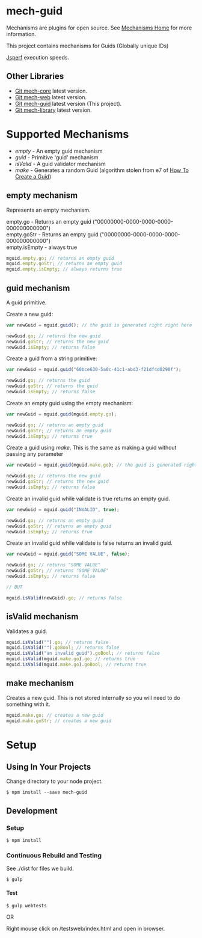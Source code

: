 [mech-home-link]: https://github.com/mechanisms/mech "Home repository for mechanisms"
[mech-core-link]: https://github.com/mechanismsjs/mech-core "Core mechanisms"
[mech-web-link]: https://github.com/mechanismsjs/mech-web "Web centric DOM mechanisms"
[mech-guid-link]: https://github.com/mechanismsjs/mech-guid "Guid mechanisms"
[mech-library-link]: https://github.com/mechanismsjs/mech-library "Clone to easily create new mechanism libraries"

# mech-guid

Mechanisms are plugins for open source. See [Mechanisms Home](https://github.com/mechanisms/mech) for more information.

This project contains mechanisms for Guids (Globally unique IDs)

[Jsperf](http://jsperf.com/mech-guid) execution speeds.

## Other Libraries

* [Git mech-core][mech-core-link] latest version.
* [Git mech-web][mech-web-link] latest version.
* [Git mech-guid][mech-guid-link] latest version (This project).
* [Git mech-library][mech-library-link] latest version.

# Supported Mechanisms

* *empty* - An empty guid mechanism
* *guid* - Primitive 'guid' mechanism
* *isValid* - A guid validator mechanism
* *make* - Generates a random Guid (algorithm stolen from e7 of [How To Create  a Guid](https://stackoverflow.com/questions/105034/how-to-create-a-guid-uuid-in-javascript))

## empty mechanism

Represents an empty mechanism.

empty.go - Returns an empty guid ("00000000-0000-0000-0000-000000000000")  
empty.goStr - Returns an empty guid ("00000000-0000-0000-0000-000000000000")  
empty.isEmpty - always true

```javascript
mguid.empty.go; // returns an empty guid
mguid.empty.goStr; // returns an empty guid
mguid.empty.isEmpty; // always returns true
```

## guid mechanism

A guid primitive.

Create a new guid:

```javascript
var newGuid = mguid.guid(); // the guid is generated right right here

newGuid.go; // returns the new guid
newGuid.goStr; // returns the new guid
newGuid.isEmpty; // returns false
```

Create a guid from a string primitive:

```javascript
var newGuid = mguid.guid("60bce630-5a0c-41c1-abd3-f21df4d0290f");

newGuid.go; // returns the guid
newGuid.goStr; // returns the guid
newGuid.isEmpty; // returns false
```

Create an empty guid using the empty mechanism:

```javascript
var newGuid = mguid.guid(mguid.empty.go);

newGuid.go; // returns an empty guid
newGuid.goStr; // returns an empty guid
newGuid.isEmpty; // returns true
```

Create a guid using *make*. This is the same as making a guid without passing any parameter

```javascript
var newGuid = mguid.guid(mguid.make.go); // the guid is generated right right here

newGuid.go; // returns the new guid
newGuid.goStr; // returns the new guid
newGuid.isEmpty; // returns false
```

Create an invalid guid while validate is true returns an empty guid.

```javascript
var newGuid = mguid.guid("INVALID", true);

newGuid.go; // returns an empty guid
newGuid.goStr; // returns an empty guid
newGuid.isEmpty; // returns true
```

Create an invalid guid while validate is false returns an invalid guid.

```javascript
var newGuid = mguid.guid("SOME VALUE", false);

newGuid.go; // returns "SOME VALUE"
newGuid.goStr; // returns "SOME VALUE"
newGuid.isEmpty; // returns false

// BUT

mguid.isValid(newGuid).go; // returns false
```

## isValid mechanism

Validates a guid.

```javascript
mguid.isValid("").go; // returns false
mguid.isValid("").goBool; // returns false
mguid.isValid("an invalid guid").goBool; // returns false
mguid.isValid(mguid.make.go).go; // returns true
mguid.isValid(mguid.make.go).goBool; // returns true
```

## make mechanism

Creates a new guid. This is not stored internally so you will need to do something with it.

```javascript
mguid.make.go; // creates a new guid
mguid.make.goStr; // creates a new guid
```

# Setup

## Using In Your Projects

Change directory to your node project.

    $ npm install --save mech-guid

## Development

### Setup

    $ npm install
    
### Continuous Rebuild and Testing

See ./dist for files we build.

    $ gulp

#### Test

    $ gulp webtests

OR

Right mouse click on /testsweb/index.html and open in browser.